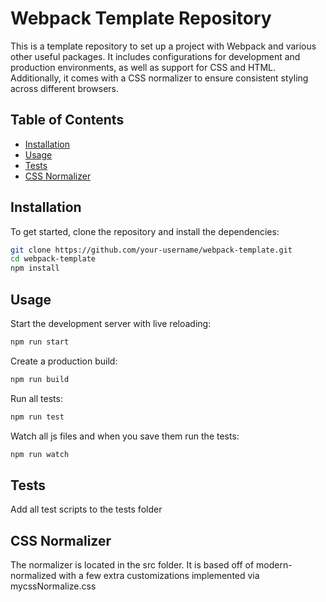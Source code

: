 # Webpack Template Repository

This is a template repository to set up a project with Webpack and various other useful packages. It includes configurations for development and production environments, as well as support for CSS and HTML. Additionally, it comes with a CSS normalizer to ensure consistent styling across different browsers.

## Table of Contents

- [Installation](#installation)
- [Usage](#usage)
- [Tests](#tests)
- [CSS Normalizer](#css-normalizer)

## Installation

To get started, clone the repository and install the dependencies:

```bash
git clone https://github.com/your-username/webpack-template.git
cd webpack-template
npm install
```

## Usage

Start the development server with live reloading:

```bash
npm run start
```

Create a production build:

```bash
npm run build
```

Run all tests:

```bash
npm run test
```

Watch all js files and when you save them run the tests:

```bash
npm run watch
```

## Tests

Add all test scripts to the tests folder



## CSS Normalizer

The normalizer is located in the src folder. It is based off of modern-normalized with a few extra customizations implemented via mycssNormalize.css
